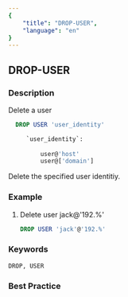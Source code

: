 ```yaml
---
{
    "title": "DROP-USER",
    "language": "en"
}
---
```


<!--
Licensed to the Apache Software Foundation (ASF) under one
or more contributor license agreements.  See the NOTICE file
distributed with this work for additional information
regarding copyright ownership.  The ASF licenses this file
to you under the Apache License, Version 2.0 (the
"License"); you may not use this file except in compliance
with the License.  You may obtain a copy of the License at

  http://www.apache.org/licenses/LICENSE-2.0

Unless required by applicable law or agreed to in writing,
software distributed under the License is distributed on an
"AS IS" BASIS, WITHOUT WARRANTIES OR CONDITIONS OF ANY
KIND, either express or implied.  See the License for the
specific language governing permissions and limitations
under the License.
-->

## DROP-USER

### Description

Delete a user

```sql
  DROP USER 'user_identity'

     `user_identity`:
    
         user@'host'
         user@['domain']
````

  Delete the specified user identitiy.

### Example

1. Delete user jack@'192.%'

    ```sql
    DROP USER 'jack'@'192.%'
    ````

### Keywords

    DROP, USER

### Best Practice

